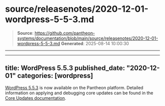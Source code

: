 # source/releasenotes/2020-12-01-wordpress-5-5-3.md

> **Source**: https://github.com/pantheon-systems/documentation/blob/main/source/releasenotes/2020-12-01-wordpress-5-5-3.md
> **Generated**: 2025-08-14 10:00:30

---

---
title: WordPress 5.5.3
published_date: "2020-12-01"
categories: [wordpress]
---
[WordPress 5.5.3](https://wordpress.org/news/2020/10/wordpress-5-5-3-maintenance-release/) is now available on the Pantheon platform. Detailed information on applying and debugging core updates can be found in the [Core Updates documentation](/core-updates).
